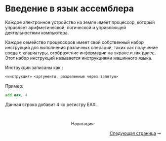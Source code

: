 # Введение в язык ассемблера

Каждое электронное устройство на земле имеет процессор, который управляет арифметической, логической и управляющей деятельностями компьютера.

Каждое семейство процессоров имеет свой собственный набор инструкций для выполнения различных операций, таких как получение ввода с клавиатуры, отображение информации на экране и так далее. Этот набор инструкций называется инструкциями машинного языка.

Инструкции записаны как :
```asm
<инструкция> <аргументы, разделенные через запятую>
```
Пример:
```asm
add eax, 4
```
Данная строка добавит 4 ко регистру EAX.

<br/>
<p align="center">
Навигация:
  
  <div align="right">
    <a href="commands.cmd">Следующая страница</a> ⇝
  </div>
</p>
